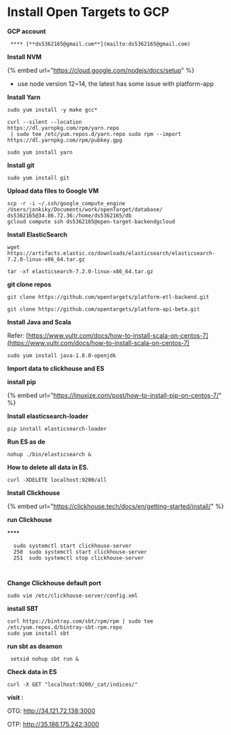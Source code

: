 # Install Open Targets  to GCP

**GCP account** 

     **** [**ds5362165@gmail.com**](mailto:ds5362165@gmail.com)

**Install NVM** 

{% embed url="https://cloud.google.com/nodejs/docs/setup" %}

*  use node version 12~14, the latest has some issue with platform-app

**Install Yarn**

```text
sudo yum install -y make gcc*

curl --silent --location 
https://dl.yarnpkg.com/rpm/yarn.repo
 | sudo tee /etc/yum.repos.d/yarn.repo sudo rpm --import 
https://dl.yarnpkg.com/rpm/pubkey.gpg

sudo yum install yarn
```

**Install git**

```text
sudo yum install git
```

**Upload data files to Google VM**

```text
scp -r -i ~/.ssh/google_compute_engine /Users/jonkiky/Documents/work/openTarget/database/ ds5362165@34.86.72.36:/home/ds5362165/db
gcloud compute ssh ds5362165@open-target-backendgcloud
```

**Install ElasticSearch**

```text
wget https://artifacts.elastic.co/downloads/elasticsearch/elasticsearch-7.2.0-linux-x86_64.tar.gz
```

```text
tar -xf elasticsearch-7.2.0-linux-x86_64.tar.gz
```

**git clone repos**

```text
git clone https://github.com/opentargets/platform-etl-backend.git
```

```text
git clone https://github.com/opentargets/platform-api-beta.git
```

**Install Java and Scala** 

Refer: [https://www.vultr.com/docs/how-to-install-scala-on-centos-7](https://www.vultr.com/docs/how-to-install-scala-on-centos-7) 

```text
sudo yum install java-1.8.0-openjdk
```

**Import data to clickhouse and ES**

**install pip** 

{% embed url="https://linuxize.com/post/how-to-install-pip-on-centos-7/" %}

**Install elasticsearch-loader**

```text
pip install elasticsearch-loader
```

**Run ES as de**

```text
nohup ./bin/elasticsearch & 
```

**How to delete all data in ES.** 

```text
curl -XDELETE localhost:9200/all
```

**Install  Clickhouse**

{% embed url="https://clickhouse.tech/docs/en/getting-started/install/" %}

**run Clickhouse**

\*\*\*\*

```text
  sudo systemctl start clickhouse-server
  250  sudo systemctl start clickhouse-server
  251  sudo systemctl stop clickhouse-server
  
  
```

**Change Clickhouse default port**

```text
sudo vim /etc/clickhouse-server/config.xml
```

**install SBT**

```text
curl https://bintray.com/sbt/rpm/rpm | sudo tee /etc/yum.repos.d/bintray-sbt-rpm.repo
sudo yum install sbt
```

**run sbt as deamon**

```text
 setsid nohup sbt run &
```

**Check data in ES**

```text
curl -X GET "localhost:9200/_cat/indices/"

```



**visit :**

OTG:  http://34.121.72.138:3000 

OTP:   http://35.186.175.242:3000 

